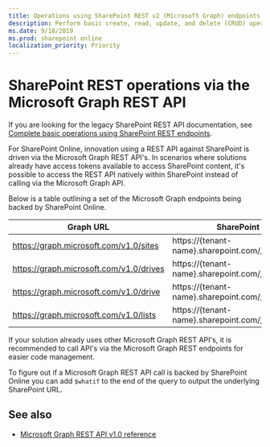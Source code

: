 ```yaml
---
title: Operations using SharePoint REST v2 (Microsoft Graph) endpoints
description: Perform basic create, read, update, and delete (CRUD) operations with the SharePoint v2 REST interface.
ms.date: 9/10/2019
ms.prod: sharepoint online
localization_priority: Priority
---
```


# SharePoint REST operations via the Microsoft Graph REST API

If you are looking for the legacy SharePoint REST API documentation, see [Complete basic operations using SharePoint REST endpoints](https://docs.microsoft.com/sharepoint/dev/sp-add-ins/complete-basic-operations-using-sharepoint-rest-endpoints).

For SharePoint Online, innovation using a REST API against SharePoint is driven via the Microsoft Graph REST API's. In scenarios where solutions already have access tokens available to access SharePoint content, it's possible to access the REST API natively within SharePoint instead of calling via the Microsoft Graph API.

Below is a table outlining a set of the Microsoft Graph endpoints being backed by SharePoint Online.

|Graph URL|	SharePoint URL|
|----|----|
|https://graph.microsoft.com/v1.0/sites|	https://{tenant-name}.sharepoint.com/_api/v2.0/sites|
|https://graph.microsoft.com/v1.0/drives|	https://{tenant-name}.sharepoint.com/_api/v2.0/drives|
|https://graph.microsoft.com/v1.0/drive|	https://{tenant-name}.sharepoint.com/_api/v2.0/drive|
|https://graph.microsoft.com/v1.0/lists|	https://{tenant-name}.sharepoint.com/_api/v2.0/lists|

If your solution already uses other Microsoft Graph REST API's, it is recommended to call API's via the Microsoft Graph REST endpoints for easier code management.

To figure out if a Microsoft Graph REST API call is backed by SharePoint Online you can add `$whatif` to the end of the query to output the underlying SharePoint URL.

## See also

- [Microsoft Graph REST API v1.0 reference](https://docs.microsoft.com/graph/api/overview?view=graph-rest-1.0)

 

 


